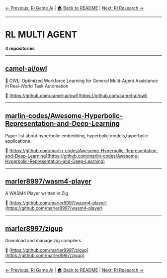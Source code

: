 [← Previous: Rl Game Ai](rl-game-ai.txt) | [🏠 Back to README](../README.md) | [Next: Rl Research →](rl-research.txt)

---

# RL MULTI AGENT

**4 repositories**

---

## [camel-ai/owl](https://github.com/camel-ai/owl)

🦉 OWL: Optimized Workforce Learning for General Multi-Agent Assistance in Real-World Task Automation

🔗 [https://github.com/camel-ai/owl](https://github.com/camel-ai/owl)

---

## [marlin-codes/Awesome-Hyperbolic-Representation-and-Deep-Learning](https://github.com/marlin-codes/Awesome-Hyperbolic-Representation-and-Deep-Learning)

Paper list about hyperbolic embedding, hyperbolic models,hyperbolic applications

🔗 [https://github.com/marlin-codes/Awesome-Hyperbolic-Representation-and-Deep-Learning](https://github.com/marlin-codes/Awesome-Hyperbolic-Representation-and-Deep-Learning)

---

## [marler8997/wasm4-player](https://github.com/marler8997/wasm4-player)

A WASM4 Player written in Zig

🔗 [https://github.com/marler8997/wasm4-player](https://github.com/marler8997/wasm4-player)

---

## [marler8997/zigup](https://github.com/marler8997/zigup)

Download and manage zig compilers.

🔗 [https://github.com/marler8997/zigup](https://github.com/marler8997/zigup)

---


[← Previous: Rl Game Ai](rl-game-ai.txt) | [🏠 Back to README](../README.md) | [Next: Rl Research →](rl-research.txt)
